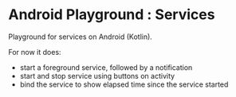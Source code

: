 # Android Playground : Services

Playground for services on Android (Kotlin).

For now it does:
* start a foreground service, followed by a notification
* start and stop service using buttons on activity
* bind the service to show elapsed time since the service started
